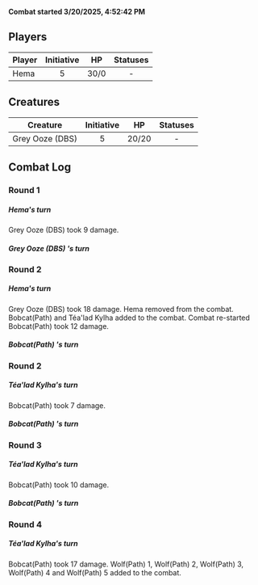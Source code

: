 **Combat started 3/20/2025, 4:52:42 PM**


## Players
| Player | Initiative | HP | Statuses |
| --- | :-: | :-: | :-: |
| Hema | 5 | 30/0 | - |
## Creatures
| Creature | Initiative  | HP | Statuses |
| --- | :-: | :-: | :-: |
| Grey Ooze (DBS)  | 5 | 20/20 | - |


## Combat Log

### Round 1

##### Hema's turn
Grey Ooze (DBS)  took 9 damage.
##### Grey Ooze (DBS) 's turn
### Round 2
##### Hema's turn
Grey Ooze (DBS)  took 18 damage.
Hema removed from the combat.
Bobcat(Path)  and Téa'lad Kylha added to the combat.
Combat re-started
Bobcat(Path)  took 12 damage.
##### Bobcat(Path) 's turn
### Round 2
##### Téa'lad Kylha's turn
Bobcat(Path)  took 7 damage.
##### Bobcat(Path) 's turn
### Round 3
##### Téa'lad Kylha's turn
Bobcat(Path)  took 10 damage.
##### Bobcat(Path) 's turn
### Round 4
##### Téa'lad Kylha's turn
Bobcat(Path)  took 17 damage.
Wolf(Path) 1, Wolf(Path) 2, Wolf(Path) 3, Wolf(Path) 4 and Wolf(Path) 5 added to the combat.

